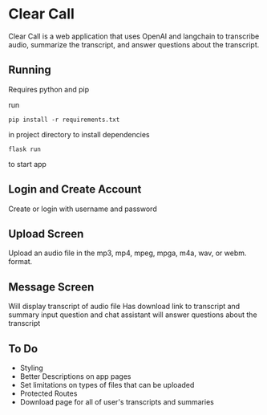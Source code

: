 # Clear Call

Clear Call is a web application that uses
OpenAI and langchain to transcribe audio,
summarize the transcript, and answer 
questions about the transcript.

## Running

Requires python and pip

run  
```
pip install -r requirements.txt
```
in project directory to install dependencies
```
flask run
```
to start app

## Login and Create Account

Create or login with username and password

## Upload Screen

Upload an audio file in the mp3, mp4, mpeg, mpga, m4a, wav, or webm. format.

## Message Screen
Will display transcript of audio file
Has download link to transcript and summary
input question and chat assistant will answer questions about the transcript

## To Do
- Styling
- Better Descriptions on app pages
- Set limitations on types of files that can be uploaded
- Protected Routes
- Download page for all of user's transcripts and summaries

